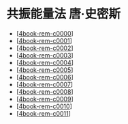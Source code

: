 # 共振能量法 唐·史密斯

- [[4book-rem-c0000]]
- [[4book-rem-c0001]]
- [[4book-rem-c0002]]
- [[4book-rem-c0003]]
- [[4book-rem-c0004]]
- [[4book-rem-c0005]]
- [[4book-rem-c0006]]
- [[4book-rem-c0007]]
- [[4book-rem-c0008]]
- [[4book-rem-c0009]]
- [[4book-rem-c0010]]
- [[4book-rem-c0011]]


[//begin]: # "Autogenerated link references for markdown compatibility"
[4book-rem-c0000]: 4book-rem-c0000.md "唐·史密斯介绍"
[4book-rem-c0001]: c0001/4book-rem-c0001.md "偶极变压器发电机说明"
[4book-rem-c0002]: c0002/4book-rem-c0002.md "TransWorld Energy公司"
[4book-rem-c0003]: c0003/4book-rem-c0003.md "发电系统"
[4book-rem-c0004]: c0004/4book-rem-c0004.md "电能系统方法"
[4book-rem-c0005]: c0005/4book-rem-c0005.md "磁功率和电功率的推导"
[4book-rem-c0006]: c0006/4book-rem-c0006.md "美国能源赤字的答案"
[4book-rem-c0007]: c0007/4book-rem-c0007.md "E.E.S. II背景信息和概念"
[4book-rem-c0008]: c0008/4book-rem-c0008.md "电气原理：术语与安全"
[4book-rem-c0009]: c0009/4book-rem-c0009.md "变压器发电机磁共振转化为电能"
[4book-rem-c0010]: c0010/4book-rem-c0010.md "设备原理"
[4book-rem-c0011]: c0011/4book-rem-c0011.md "唐•史密斯设计之一的实施"
[//end]: # "Autogenerated link references"